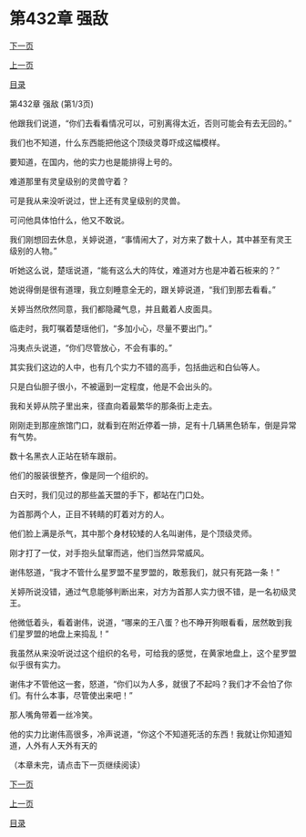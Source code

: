 <h1>第432章    强敌</h1>
            <div><p><a href="./1294_%E7%AC%AC432%E7%AB%A0_%E5%BC%BA%E6%95%8C.md">下一页</a></p><p><a href="./1292_%E7%AC%AC431%E7%AB%A0_%E5%9B%9A%E9%BE%99%E5%B1%B1.md">上一页</a></p><p><a href="../">目录</a></p></div>
            <div><p>第432章    强敌 (第1/3页)</p><p>他跟我们说道，“你们去看看情况可以，可别离得太近，否则可能会有去无回的。”</p><p>我们也不知道，什么东西能把他这个顶级灵尊吓成这幅模样。</p><p>要知道，在国内，他的实力也是能排得上号的。</p><p>难道那里有灵皇级别的灵兽守着？</p><p>可是我从来没听说过，世上还有灵皇级别的灵兽。</p><p>可问他具体怕什么，他又不敢说。</p><p>我们刚想回去休息，关婷说道，“事情闹大了，对方来了数十人，其中甚至有灵王级别的人物。”</p><p>听她这么说，楚瑶说道，“能有这么大的阵仗，难道对方也是冲着石板来的？”</p><p>她说得倒是很有道理，我立刻睡意全无的，跟关婷说道，“我们到那去看看。”</p><p>关婷当然欣然同意，我们都隐藏气息，并且戴着人皮面具。</p><p>临走时，我叮嘱着楚瑶他们，“多加小心，尽量不要出门。”</p><p>冯夷点头说道，“你们尽管放心，不会有事的。”</p><p>其实我们这边的人中，也有几个实力不错的高手，包括曲远和白仙等人。</p><p>只是白仙胆子很小，不被逼到一定程度，他是不会出头的。</p><p>我和关婷从院子里出来，径直向着最繁华的那条街上走去。</p><p>刚刚走到那座旅馆门口，就看到在附近停着一排，足有十几辆黑色轿车，倒是异常有气势。</p><p>数十名黑衣人正站在轿车跟前。</p><p>他们的服装很整齐，像是同一个组织的。</p><p>白天时，我们见过的那些盖天盟的手下，都站在门口处。</p><p>为首那两个人，正目不转睛的盯着对方的人。</p><p>他们脸上满是杀气，其中那个身材较矮的人名叫谢伟，是个顶级灵师。</p><p>刚才打了一仗，对手抱头鼠窜而逃，他们当然异常威风。</p><p>谢伟怒道，“我才不管什么星罗盟不星罗盟的，敢惹我们，就只有死路一条！”</p><p>关婷所说没错，通过气息能够判断出来，对方为首那人实力很不错，是一名初级灵王。</p><p>他微低着头，看着谢伟，说道，“哪来的王八蛋？也不睁开狗眼看看，居然敢到我们星罗盟的地盘上来捣乱！”</p><p>我虽然从来没听说过这个组织的名号，可给我的感觉，在黄家地盘上，这个星罗盟似乎很有实力。</p><p>谢伟才不管他这一套，怒道，“你们以为人多，就很了不起吗？我们才不会怕了你们。有什么本事，尽管使出来吧！”</p><p>那人嘴角带着一丝冷笑。</p><p>他的实力比谢伟高很多，冷声说道，“你这个不知道死活的东西！我就让你知道知道，人外有人天外有天的</p><p>（本章未完，请点击下一页继续阅读）</p></div>
            <div><p><a href="./1294_%E7%AC%AC432%E7%AB%A0_%E5%BC%BA%E6%95%8C.md">下一页</a></p><p><a href="./1292_%E7%AC%AC431%E7%AB%A0_%E5%9B%9A%E9%BE%99%E5%B1%B1.md">上一页</a></p><p><a href="../">目录</a></p></div>